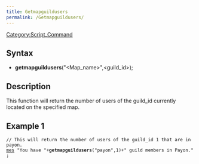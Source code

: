 ```yaml
---
title: Getmapguildusers
permalink: /Getmapguildusers/
---
```


[Category:Script_Command](/Category:Script_Command "wikilink")

Syntax
------

-   **getmapguildusers**("<Map_name>",<guild_id>);

Description
-----------

This function will return the number of users of the guild_id currently located on the specified map.

Example 1
---------

`// This will return the number of users of the guild_id 1 that are in payon.`
[`mes`](/mes "wikilink")` "You have "+`**`getmapguildusers`**`("payon",1)+" guild members in Payon.";`